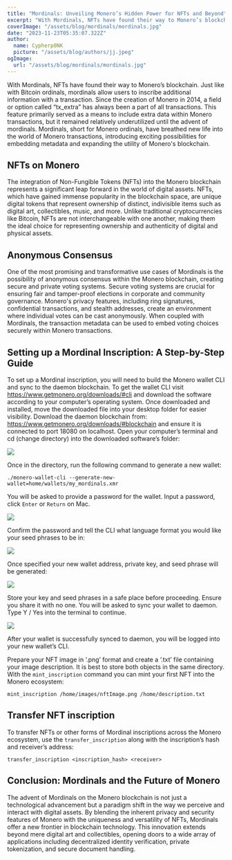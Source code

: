 ```yaml
---
title: "Mordinals: Unveiling Monero’s Hidden Power for NFTs and Beyond"
excerpt: "With Mordinals, NFTs have found their way to Monero’s blockchain. Just like with Bitcoin ordinals, mordinals allow users to inscribe..."
coverImage: "/assets/blog/mordinals/mordinals.jpg"
date: "2023-11-23T05:35:07.322Z"
author:
  name: Cypherp0NK
  picture: "/assets/blog/authors/jj.jpeg"
ogImage:
  url: "/assets/blog/mordinals/mordinals.jpg"
---
```


With Mordinals, NFTs have found their way to Monero’s blockchain. Just like with Bitcoin ordinals, mordinals allow users to inscribe additional information with a transaction. Since the creation of Monero in 2014, a field or option called “tx_extra” has always been a part of all transactions. This feature primarily served as a means to include extra data within Monero transactions, but it remained relatively underutilized until the advent of mordinals. Mordinals, short for Monero ordinals, have breathed new life into the world of Monero transactions, introducing exciting possibilities for embedding metadata and expanding the utility of Monero's blockchain.

## **NFTs on Monero**

The integration of Non-Fungible Tokens (NFTs) into the Monero blockchain represents a significant leap forward in the world of digital assets. NFTs, which have gained immense popularity in the blockchain space, are unique digital tokens that represent ownership of distinct, indivisible items such as digital art, collectibles, music, and more. Unlike traditional cryptocurrencies like Bitcoin, NFTs are not interchangeable with one another, making them the ideal choice for representing ownership and authenticity of digital and physical assets.

## **Anonymous Consensus**

One of the most promising and transformative use cases of Mordinals is the possibility of anonymous consensus within the Monero blockchain, creating secure and private voting systems. Secure voting systems are crucial for ensuring fair and tamper-proof elections in corporate and community governance. 
Monero's privacy features, including ring signatures, confidential transactions, and stealth addresses, create an environment where individual votes can be cast anonymously. When coupled with Mordinals, the transaction metadata can be used to embed voting choices securely within Monero transactions.

## **Setting up a Mordinal Inscription: A Step-by-Step Guide**

To set up a Mordinal inscription, you will need to build the Monero wallet CLI and sync to the daemon blockchain. To get the wallet CLI visit https://www.getmonero.org/downloads/#cli and download the software according to your computer’s operating system. Once downloaded and installed, move the downloaded file into your desktop folder for easier visibility.
Download the daemon blockchain from: https://www.getmonero.org/downloads/#blockchain and ensure it is connected to port 18080 on localhost.
Open your computer’s terminal and cd (change directory) into the downloaded software’s folder:

![](https://paper-attachments.dropboxusercontent.com/s_121B5EDB90232DC75DF5694513EE8067E57F51AE0A5F5BFCB3D5BC39A1491FC8_1700731996640_Screenshot+2023-11-23+at+10.32.59.png)


Once in the directory, run the following command to generate a new wallet:


    ./monero-wallet-cli --generate-new-wallet=home/wallets/my_mordinals.xmr

You will be asked to provide a password for the wallet. Input a password, click `Enter` or `Return` on Mac. 


![](https://paper-attachments.dropboxusercontent.com/s_121B5EDB90232DC75DF5694513EE8067E57F51AE0A5F5BFCB3D5BC39A1491FC8_1700731576216_Screenshot+2023-11-23+at+09.37.24.png)


Confirm the password and tell the CLI what language format you would like your seed phrases to be in:

![](https://paper-attachments.dropboxusercontent.com/s_121B5EDB90232DC75DF5694513EE8067E57F51AE0A5F5BFCB3D5BC39A1491FC8_1700732472811_Screenshot+2023-11-23+at+09.37.59.png)


Once specified your new wallet address, private key, and seed phrase will be generated: 


![](https://paper-attachments.dropboxusercontent.com/s_121B5EDB90232DC75DF5694513EE8067E57F51AE0A5F5BFCB3D5BC39A1491FC8_1700733018937_image.png)


Store your key and seed phrases in a safe place before proceeding. Ensure you share it with no one. 
You will be asked to sync your wallet to daemon. Type Y / Yes into the terminal to continue.


![](https://paper-attachments.dropboxusercontent.com/s_121B5EDB90232DC75DF5694513EE8067E57F51AE0A5F5BFCB3D5BC39A1491FC8_1700734995042_Screenshot+2023-11-23+at+11.22.43.png)


After your wallet is successfully synced to daemon, you will be logged into your new wallet’s CLI. 

Prepare your NFT image in ‘.png’ format and create a ‘.txt’ file containing your image description. It is best to store both objects in the same directory. With the `mint_inscription` command you can mint your first NFT into the Monero ecosystem: 


    mint_inscription /home/images/nftImage.png /home/description.txt
## **Transfer NFT  inscription**

To transfer NFTs or other forms of Mordinal inscriptions across the Monero ecosystem, use the `transfer_inscription` along with the inscription’s hash and receiver’s address:


    transfer_inscription <inscription_hash> <receiver>


## **Conclusion: Mordinals and the Future of Monero**

The advent of Mordinals on the Monero blockchain is not just a technological advancement but a paradigm shift in the way we perceive and interact with digital assets. By blending the inherent privacy and security features of Monero with the uniqueness and versatility of NFTs, Mordinals offer a new frontier in blockchain technology. This innovation extends beyond mere digital art and collectibles, opening doors to a wide array of applications including decentralized identity verification, private tokenization, and secure document handling.

